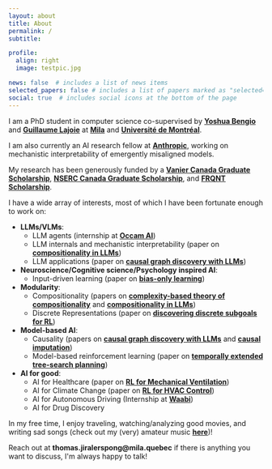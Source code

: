 ```yaml
---
layout: about
title: About
permalink: /
subtitle:

profile:
  align: right
  image: testpic.jpg

news: false  # includes a list of news items
selected_papers: false # includes a list of papers marked as "selected={true}"
social: true  # includes social icons at the bottom of the page
---
```


I am a PhD student in computer science co-supervised by __[Yoshua Bengio](https://yoshuabengio.org/)__ and __[Guillaume Lajoie](https://www.guillaumelajoie.com/)__ at __[Mila](https://mila.quebec/en/)__ and __[Université de Montréal](https://www.umontreal.ca/)__. 

I am also currently an AI research fellow at __[Anthropic](https://www.anthropic.com/)__, working on mechanistic interpretability of emergently misaligned models.

My research has been generously funded by a __[Vanier Canada Graduate Scholarship](https://vanier.gc.ca/en/home-accueil.html)__, __[NSERC Canada Graduate Scholarship](https://www.nserc-crsng.gc.ca/students-etudiants/pg-cs/cgsm-bescm_eng.asp)__, and __[FRQNT Scholarship](https://frq.gouv.qc.ca/en/program/frqnt-2024-2025-masters-training-scholarships/)__.

I have a wide array of interests, most of which I have been fortunate enough to work on:
- __LLMs/VLMs__:
  - LLM agents (internship at __[Occam AI](https://www.occam.ai/)__)
  - LLM internals and mechanistic interpretability (paper on __[compositionality in LLMs](https://arxiv.org/pdf/2410.01444)__)
  - LLM applications (paper on __[causal graph discovery with LLMs](https://arxiv.org/pdf/2402.01207)__)
- __Neuroscience/Cognitive science/Psychology inspired AI__:
  - Input-driven learning (paper on __[bias-only learning](https://arxiv.org/pdf/2407.00957)__)
- __Modularity__:
  - Compositionality (papers on __[complexity-based theory of compositionality](https://arxiv.org/pdf/2410.14817)__ and __[compositionality in LLMs](https://arxiv.org/pdf/2410.01444)__)
  - Discrete Representations (paper on __[discovering discrete subgoals for RL](https://arxiv.org/pdf/2210.05845)__)
- __Model-based AI__:
  - Causality (papers on __[causal graph discovery with LLMs](https://arxiv.org/pdf/2402.01207)__ and __[causal imputation](https://arxiv.org/pdf/2410.20647)__)
  - Model-based reinforcement learning (paper on __[temporally extended tree-search planning](https://arxiv.org/pdf/2310.09997)__)
- __AI for good__:
  - AI for Healthcare (paper on __[RL for Mechanical Ventilation](https://ojs.aaai.org/index.php/AAAI/article/view/26862)__)
  - AI for Climate Change (paper on __[RL for HVAC Control](https://arxiv.org/pdf/2308.05711)__)
  - AI for Autonomous Driving (Internship at __[Waabi](https://waabi.ai/)__)
  - AI for Drug Discovery



<!-- Things I am currently interested in:
- __Mechanistic Interpretability__
- __NeuroAI__
- __AI Agents__

Things I have worked on in the past:

- __[LLMs and VLMs](https://arxiv.org/pdf/2410.01444)__
- __[Input-driven learning](https://arxiv.org/pdf/2407.00957)__
- __[Compositionality](https://arxiv.org/pdf/2410.01444)__
- __[Discrete Representations](https://arxiv.org/pdf/2210.05845)__
- __[Causality](https://arxiv.org/pdf/2402.01207)__
- __[NeuroAI](https://arxiv.org/pdf/2407.00957)__ 
- __[Model-based reinforcement learning](https://arxiv.org/pdf/2310.09997)__
- __[AI for Healthcare](https://ojs.aaai.org/index.php/AAAI/article/view/26862)__
- __[AI for Climate Change](https://arxiv.org/pdf/2308.05711)__
- __[AI for Autonomous Driving](https://waabi.ai/)__ -->

In my free time, I enjoy traveling, watching/analyzing good movies, and writing sad songs (check out my (very) amateur music __[here](https://soundcloud.com/jirato)__)! 

Reach out at __thomas.jiralerspong@mila.quebec__ if there is anything you want to discuss, I'm always happy to talk!

<!-- I am currently completing a research internship at __[Waabi](https://waabi.ai/)__, where I am working with __[Kelvin Wong](http://www.cs.toronto.edu/~kelvinwong/)__ and __[Chris Zhang](https://www.cs.toronto.edu/~cjhzhang/)__ on developing a realistic probabilistic traffic simulation using deep generative models.

I completed my Bachelor's in Honours Computer Science at __[McGill University](https://www.mcgill.ca/)__ where I worked with __[Professor Blake Richards](https://www.mcgill.ca/neuro/blake-richards-phd)__ and __[Dr. Chen Sun](https://linclab.mila.quebec/team/chen)__ in the __[LiNC lab](https://linclab.mila.quebec/home)__ on identifying important states for reinforcement learning in sparse reward environments, as well as with __[Professor Doina Precup](https://mila.quebec/en/person/doina-precup/)__ and __[Dr. Khimya Khetarpal](https://kkhetarpal.github.io/)__ in the __[Reasoning and Learning Lab](http://rl.cs.mcgill.ca/)__ on temporally extended models and planning using option models in pixel environments.

I was previously a __machine learning intern at the [Vector Institute for Artificial Intelligence](https://vectorinstitute.ai/)__, where I developed a reinforcement learning system for energy efficient data center HVAC control, did __research on statistical modelling with [Professor Christian Genest](https://www.math.mcgill.ca/cgenest/)__ and __[Dr. Bouchra Nasri](https://www.bouchrarnasri.com/)__ from the McGill Department of Mathematics and Statistics, completed internships at __AWS__, __Expedia__ and __Square Enix__,  and was a __Teaching Assistant for COMP206 (Software Systems) at McGill__.

I was also previously a __Technical Project Manager for the [McGill A.I. Society](https://mcgillai.com/)__, where I helped to organize, run, and teach __[MAIS 202](https://mcgillai.com/mais202)__, the Accelerated Introduction to ML Bootcamp, every semester (~30 students), and performed administrative tasks for the club. I am now a __Senior Advisor for the [McGill A.I. Society](https://mcgillai.com/)__, giving general advice and guidance to current club members.
 -->
